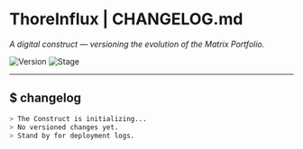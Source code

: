 # ThoreInflux | CHANGELOG.md

*A digital construct — versioning the evolution of the Matrix Portfolio.*

![Version](https://img.shields.io/badge/Version-Pre_Release-141414?style=flat-square&logo=Semantic-Release&logoColor=00ff00)
![Stage](https://img.shields.io/badge/Stage-Booting_Sequence-000000?style=flat-square)

---

## $ changelog

```bash
> The Construct is initializing...
> No versioned changes yet.
> Stand by for deployment logs.
